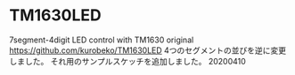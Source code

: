 # TM1630LED
7segment-4digit LED control with TM1630
original https://github.com/kurobeko/TM1630LED
4つのセグメントの並びを逆に変更しました。
それ用のサンプルスケッチを追加しました。 20200410
